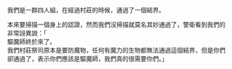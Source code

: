 我們是一群四人組，在經過村莊的時候，通過了一個結界。  

本來要掃描一個身上的認證，然而我們沒掃描就莫名其妙通過了，警衛看到我們的非常訝異說：「  
驅魔師終於來了。  
我們村莊祭司原本是要防魔物，任何有魔力的生物都無法通過這個結界，但是你們卻通過了，表示你們應該是驅魔師，我們真的很需要你們。」  
